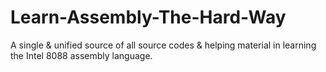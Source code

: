 # Learn-Assembly-The-Hard-Way
A single &amp; unified source of all source codes &amp; helping material in learning the Intel 8088 assembly language.
